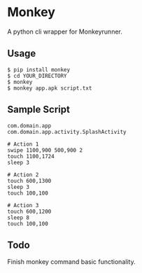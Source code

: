 # Monkey
A python cli wrapper for Monkeyrunner.

## Usage
```
$ pip install monkey
$ cd YOUR_DIRECTORY
$ monkey
$ monkey app.apk script.txt
```

## Sample Script
```   
com.domain.app
com.domain.app.activity.SplashActivity

# Action 1
swipe 1100,900 500,900 2
touch 1100,1724
sleep 3

# Action 2 
touch 600,1300
sleep 3
touch 100,100

# Action 3
touch 600,1200
sleep 8
touch 100,100

```  

## Todo
Finish monkey command basic functionality.
